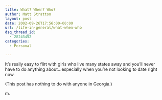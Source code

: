 ```yaml
---
title: What? When? Who?
author: Matt Stratton
layout: post
date: 2002-09-26T17:56:00+00:00
url: /life-in-general/what-when-who
dsq_thread_id:
  - 28243452
categories:
  - Personal

---
```

It&#8217;s really easy to flirt with girls who live many states away and you&#8217;ll never have to do anything about&#8230;especially when you&#8217;re not looking to date right now.

(This post has nothing to do with anyone in Georgia.)

m.